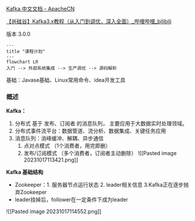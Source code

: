[Kafka 中文文档 - ApacheCN](https://kafka.apachecn.org/intro.html)

[【尚硅谷】Kafka3.x教程（从入门到调优，深入全面）_哔哩哔哩_bilibili](https://www.bilibili.com/video/BV1vr4y1677k/?spm_id_from=333.337.search-card.all.click&vd_source=9ff9288661d168a184d858583892913c)

版本 3.0.0

```mermaid
---
title "课程计划"
---
flowchart LR
入门 --> 外部系统集成 --> 生产调优 --> 源码解析
```

基础：Javase基础、Linux常用命令、idea开发工具

### 概述

**Kafka：**
1. 分布式 基于 发布、订阅者 的消息队列， 主要应用于大数据实时处理领域。
2. 分布式事件流平台：数据管道、流分析、数据集成、关键任务应用
3. 消息队列：消峰缓冲、解耦、异步通信
	1. 点对点模式 （1个消费者，用完即删）
	2. 发布/订阅模式 （多个消费者，订阅者主动删除）
	![[Pasted image 20231017113421.png]]

**Kafka 基础结构**

- Zookeeper：1. 服务器节点运行状态 2. leader相关信息 3.Kafka正在逐步抛弃Zookeeper
- leader挂掉后，follower在一定条件下成为leader

![[Pasted image 20231017114552.png]]